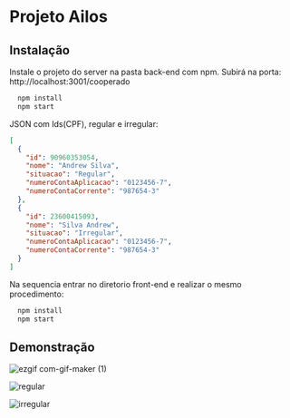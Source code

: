 
# Projeto Ailos



## Instalação

Instale o projeto do server na pasta back-end com npm.
Subirá na porta: http://localhost:3001/cooperado

```bash
  npm install
  npm start
```

JSON com Ids(CPF), regular e irregular:

```json
[
  {
    "id": 90960353054,
    "nome": "Andrew Silva",
    "situacao": "Regular",
    "numeroContaAplicacao": "0123456-7",
    "numeroContaCorrente": "987654-3"
  },
  {
    "id": 23600415093,
    "nome": "Silva Andrew",
    "situacao": "Irregular",
    "numeroContaAplicacao": "0123456-7",
    "numeroContaCorrente": "987654-3"
  }
]

```

Na sequencia entrar no diretorio front-end e realizar o mesmo procedimento:

```bash
  npm install
  npm start
```
    
## Demonstração


![ezgif com-gif-maker (1)](https://user-images.githubusercontent.com/13222026/215571439-08dff9ee-affe-4814-bd2f-754272e3333b.gif)

![regular](https://user-images.githubusercontent.com/13222026/215571515-4fd65965-eccc-41ed-afb4-fe4393ff142b.jpg)

![irregular](https://user-images.githubusercontent.com/13222026/215571521-f795b01a-d078-4b15-8040-a5ec3cb8089d.jpg)